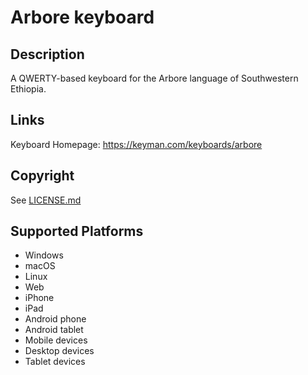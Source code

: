 Arbore keyboard
==============

Description
-----------
A QWERTY-based keyboard for the Arbore language of Southwestern Ethiopia.

Links
-----
Keyboard Homepage: https://keyman.com/keyboards/arbore

Copyright
---------
See [LICENSE.md](LICENSE.md)

Supported Platforms
-------------------
 * Windows
 * macOS
 * Linux
 * Web
 * iPhone
 * iPad
 * Android phone
 * Android tablet
 * Mobile devices
 * Desktop devices
 * Tablet devices

